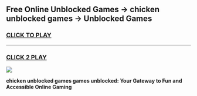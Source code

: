 
## Free Online Unblocked Games → chicken unblocked games → Unblocked Games
<h3>
<a href="https://premium.freeplayer.one?title=chicken_unblocked_games&ref=21F">CLICK TO PLAY</a></h3>
<hr>

<h3>
<a href="https://premium.freeplayer.one?title=chicken_unblocked_games&ref=21F">CLICK 2 PLAY</a>
  
</h3>

<a href="https://premium.freeplayer.one?title=chicken_unblocked_games&ref=21F/"><img src="https://clearcache.store/games.png"></a>


**chicken unblocked games games unblocked: Your Gateway to Fun and Accessible Online Gaming**
